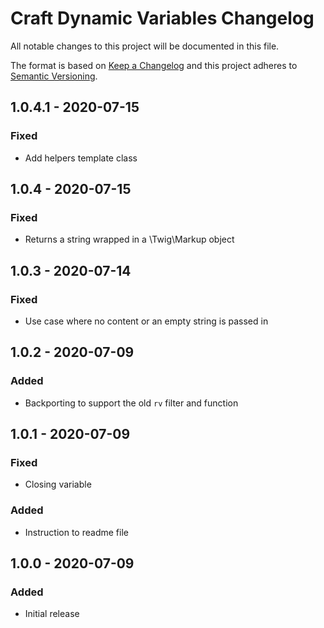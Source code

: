 # Craft Dynamic Variables Changelog

All notable changes to this project will be documented in this file.

The format is based on [Keep a Changelog](http://keepachangelog.com/) and this project adheres to [Semantic Versioning](http://semver.org/).

## 1.0.4.1 - 2020-07-15
### Fixed
- Add helpers template class

## 1.0.4 - 2020-07-15
### Fixed
- Returns a string wrapped in a \Twig\Markup object

## 1.0.3 - 2020-07-14
### Fixed
- Use case where no content or an empty string is passed in

## 1.0.2 - 2020-07-09
### Added
- Backporting to support the old `rv` filter and function

## 1.0.1 - 2020-07-09
### Fixed
- Closing variable

### Added
- Instruction to readme file

## 1.0.0 - 2020-07-09
### Added
- Initial release
